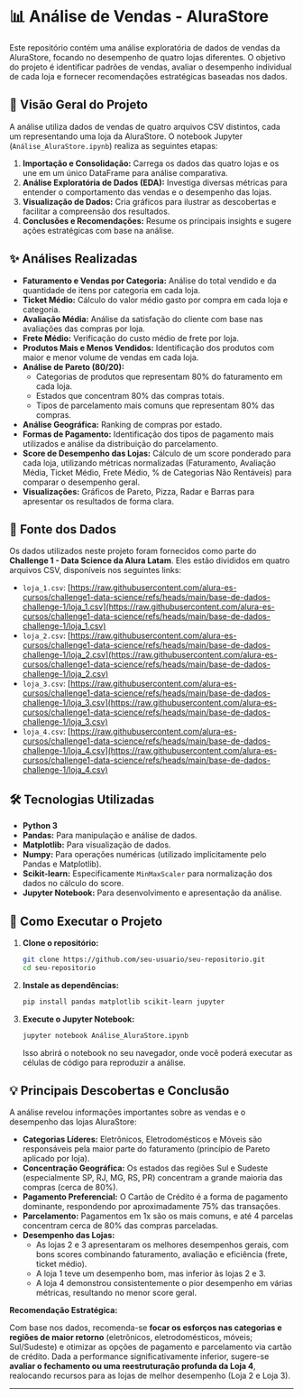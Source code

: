# 📊 Análise de Vendas - AluraStore

Este repositório contém uma análise exploratória de dados de vendas da AluraStore, focando no desempenho de quatro lojas diferentes. O objetivo do projeto é identificar padrões de vendas, avaliar o desempenho individual de cada loja e fornecer recomendações estratégicas baseadas nos dados.

## 📝 Visão Geral do Projeto

A análise utiliza dados de vendas de quatro arquivos CSV distintos, cada um representando uma loja da AluraStore. O notebook Jupyter (`Análise_AluraStore.ipynb`) realiza as seguintes etapas:

1.  **Importação e Consolidação:** Carrega os dados das quatro lojas e os une em um único DataFrame para análise comparativa.
2.  **Análise Exploratória de Dados (EDA):** Investiga diversas métricas para entender o comportamento das vendas e o desempenho das lojas.
3.  **Visualização de Dados:** Cria gráficos para ilustrar as descobertas e facilitar a compreensão dos resultados.
4.  **Conclusões e Recomendações:** Resume os principais insights e sugere ações estratégicas com base na análise.

## ✨ Análises Realizadas

*   **Faturamento e Vendas por Categoria:** Análise do total vendido e da quantidade de itens por categoria em cada loja.
*   **Ticket Médio:** Cálculo do valor médio gasto por compra em cada loja e categoria.
*   **Avaliação Média:** Análise da satisfação do cliente com base nas avaliações das compras por loja.
*   **Frete Médio:** Verificação do custo médio de frete por loja.
*   **Produtos Mais e Menos Vendidos:** Identificação dos produtos com maior e menor volume de vendas em cada loja.
*   **Análise de Pareto (80/20):**
    *   Categorias de produtos que representam 80% do faturamento em cada loja.
    *   Estados que concentram 80% das compras totais.
    *   Tipos de parcelamento mais comuns que representam 80% das compras.
*   **Análise Geográfica:** Ranking de compras por estado.
*   **Formas de Pagamento:** Identificação dos tipos de pagamento mais utilizados e análise da distribuição do parcelamento.
*   **Score de Desempenho das Lojas:** Cálculo de um score ponderado para cada loja, utilizando métricas normalizadas (Faturamento, Avaliação Média, Ticket Médio, Frete Médio, % de Categorias Não Rentáveis) para comparar o desempenho geral.
*   **Visualizações:** Gráficos de Pareto, Pizza, Radar e Barras para apresentar os resultados de forma clara.

## 💾 Fonte dos Dados

Os dados utilizados neste projeto foram fornecidos como parte do **Challenge 1 - Data Science da Alura Latam**. Eles estão divididos em quatro arquivos CSV, disponíveis nos seguintes links:

*   `loja_1.csv`: [https://raw.githubusercontent.com/alura-es-cursos/challenge1-data-science/refs/heads/main/base-de-dados-challenge-1/loja_1.csv](https://raw.githubusercontent.com/alura-es-cursos/challenge1-data-science/refs/heads/main/base-de-dados-challenge-1/loja_1.csv)
*   `loja_2.csv`: [https://raw.githubusercontent.com/alura-es-cursos/challenge1-data-science/refs/heads/main/base-de-dados-challenge-1/loja_2.csv](https://raw.githubusercontent.com/alura-es-cursos/challenge1-data-science/refs/heads/main/base-de-dados-challenge-1/loja_2.csv)
*   `loja_3.csv`: [https://raw.githubusercontent.com/alura-es-cursos/challenge1-data-science/refs/heads/main/base-de-dados-challenge-1/loja_3.csv](https://raw.githubusercontent.com/alura-es-cursos/challenge1-data-science/refs/heads/main/base-de-dados-challenge-1/loja_3.csv)
*   `loja_4.csv`: [https://raw.githubusercontent.com/alura-es-cursos/challenge1-data-science/refs/heads/main/base-de-dados-challenge-1/loja_4.csv](https://raw.githubusercontent.com/alura-es-cursos/challenge1-data-science/refs/heads/main/base-de-dados-challenge-1/loja_4.csv)

## 🛠️ Tecnologias Utilizadas

*   **Python 3**
*   **Pandas:** Para manipulação e análise de dados.
*   **Matplotlib:** Para visualização de dados.
*   **Numpy:** Para operações numéricas (utilizado implicitamente pelo Pandas e Matplotlib).
*   **Scikit-learn:** Especificamente `MinMaxScaler` para normalização dos dados no cálculo do score.
*   **Jupyter Notebook:** Para desenvolvimento e apresentação da análise.

## 🚀 Como Executar o Projeto

1.  **Clone o repositório:**
    ```bash
    git clone https://github.com/seu-usuario/seu-repositorio.git
    cd seu-repositorio
    ```
2.  **Instale as dependências:**
    ```bash
    pip install pandas matplotlib scikit-learn jupyter
    ```
3.  **Execute o Jupyter Notebook:**
    ```bash
    jupyter notebook Análise_AluraStore.ipynb
    ```
    Isso abrirá o notebook no seu navegador, onde você poderá executar as células de código para reproduzir a análise.

## 💡 Principais Descobertas e Conclusão

A análise revelou informações importantes sobre as vendas e o desempenho das lojas AluraStore:

*   **Categorias Líderes:** Eletrônicos, Eletrodomésticos e Móveis são responsáveis pela maior parte do faturamento (princípio de Pareto aplicado por loja).
*   **Concentração Geográfica:** Os estados das regiões Sul e Sudeste (especialmente SP, RJ, MG, RS, PR) concentram a grande maioria das compras (cerca de 80%).
*   **Pagamento Preferencial:** O Cartão de Crédito é a forma de pagamento dominante, respondendo por aproximadamente 75% das transações.
*   **Parcelamento:** Pagamentos em 1x são os mais comuns, e até 4 parcelas concentram cerca de 80% das compras parceladas.
*   **Desempenho das Lojas:**
    *   As lojas 2 e 3 apresentaram os melhores desempenhos gerais, com bons scores combinando faturamento, avaliação e eficiência (frete, ticket médio).
    *   A loja 1 teve um desempenho bom, mas inferior às lojas 2 e 3.
    *   A loja 4 demonstrou consistentemente o pior desempenho em várias métricas, resultando no menor score geral.

**Recomendação Estratégica:**

Com base nos dados, recomenda-se **focar os esforços nas categorias e regiões de maior retorno** (eletrônicos, eletrodomésticos, móveis; Sul/Sudeste) e otimizar as opções de pagamento e parcelamento via cartão de crédito. Dada a performance significativamente inferior, sugere-se **avaliar o fechamento ou uma reestruturação profunda da Loja 4**, realocando recursos para as lojas de melhor desempenho (Loja 2 e Loja 3).

---
